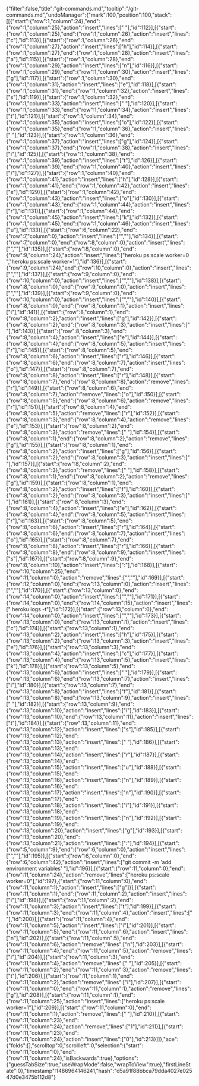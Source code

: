 {"filter":false,"title":"git-commands.md","tooltip":"/git-commands.md","undoManager":{"mark":100,"position":100,"stack":[[{"start":{"row":1,"column":24},"end":{"row":1,"column":25},"action":"insert","lines":[" "],"id":112}],[{"start":{"row":1,"column":25},"end":{"row":1,"column":26},"action":"insert","lines":["c"],"id":113}],[{"start":{"row":1,"column":26},"end":{"row":1,"column":27},"action":"insert","lines":["h"],"id":114}],[{"start":{"row":1,"column":27},"end":{"row":1,"column":28},"action":"insert","lines":["a"],"id":115}],[{"start":{"row":1,"column":28},"end":{"row":1,"column":29},"action":"insert","lines":["n"],"id":116}],[{"start":{"row":1,"column":29},"end":{"row":1,"column":30},"action":"insert","lines":["g"],"id":117}],[{"start":{"row":1,"column":30},"end":{"row":1,"column":31},"action":"insert","lines":["e"],"id":118}],[{"start":{"row":1,"column":31},"end":{"row":1,"column":32},"action":"insert","lines":["s"],"id":119}],[{"start":{"row":1,"column":32},"end":{"row":1,"column":33},"action":"insert","lines":[" "],"id":120}],[{"start":{"row":1,"column":33},"end":{"row":1,"column":34},"action":"insert","lines":["t"],"id":121}],[{"start":{"row":1,"column":34},"end":{"row":1,"column":35},"action":"insert","lines":["o"],"id":122}],[{"start":{"row":1,"column":35},"end":{"row":1,"column":36},"action":"insert","lines":[" "],"id":123}],[{"start":{"row":1,"column":36},"end":{"row":1,"column":37},"action":"insert","lines":["g"],"id":124}],[{"start":{"row":1,"column":37},"end":{"row":1,"column":38},"action":"insert","lines":["i"],"id":125}],[{"start":{"row":1,"column":38},"end":{"row":1,"column":39},"action":"insert","lines":["t"],"id":126}],[{"start":{"row":1,"column":39},"end":{"row":1,"column":40},"action":"insert","lines":["/"],"id":127}],[{"start":{"row":1,"column":40},"end":{"row":1,"column":41},"action":"insert","lines":["h"],"id":128}],[{"start":{"row":1,"column":41},"end":{"row":1,"column":42},"action":"insert","lines":["e"],"id":129}],[{"start":{"row":1,"column":42},"end":{"row":1,"column":43},"action":"insert","lines":["o"],"id":130}],[{"start":{"row":1,"column":43},"end":{"row":1,"column":44},"action":"insert","lines":["r"],"id":131}],[{"start":{"row":1,"column":44},"end":{"row":1,"column":45},"action":"insert","lines":["k"],"id":132}],[{"start":{"row":1,"column":45},"end":{"row":1,"column":46},"action":"insert","lines":["u"],"id":133}],[{"start":{"row":6,"column":22},"end":{"row":7,"column":0},"action":"insert","lines":["",""],"id":134}],[{"start":{"row":7,"column":0},"end":{"row":8,"column":0},"action":"insert","lines":["",""],"id":135}],[{"start":{"row":8,"column":0},"end":{"row":9,"column":24},"action":"insert","lines":["heroku ps:scale worker=0 ","heroku ps:scale worker=1"],"id":136}],[{"start":{"row":9,"column":24},"end":{"row":10,"column":0},"action":"insert","lines":["",""],"id":137}],[{"start":{"row":9,"column":0},"end":{"row":10,"column":0},"action":"insert","lines":["",""],"id":138}],[{"start":{"row":8,"column":0},"end":{"row":9,"column":0},"action":"insert","lines":["",""],"id":139}],[{"start":{"row":9,"column":0},"end":{"row":10,"column":0},"action":"insert","lines":["",""],"id":140}],[{"start":{"row":8,"column":0},"end":{"row":8,"column":1},"action":"insert","lines":["i"],"id":141}],[{"start":{"row":8,"column":1},"end":{"row":8,"column":2},"action":"insert","lines":["g"],"id":142}],[{"start":{"row":8,"column":2},"end":{"row":8,"column":3},"action":"insert","lines":[" "],"id":143}],[{"start":{"row":8,"column":3},"end":{"row":8,"column":4},"action":"insert","lines":["e"],"id":144}],[{"start":{"row":8,"column":4},"end":{"row":8,"column":5},"action":"insert","lines":["r"],"id":145}],[{"start":{"row":8,"column":5},"end":{"row":8,"column":6},"action":"insert","lines":["r"],"id":146}],[{"start":{"row":8,"column":6},"end":{"row":8,"column":7},"action":"insert","lines":["o"],"id":147}],[{"start":{"row":8,"column":7},"end":{"row":8,"column":8},"action":"insert","lines":["r"],"id":148}],[{"start":{"row":8,"column":7},"end":{"row":8,"column":8},"action":"remove","lines":["r"],"id":149}],[{"start":{"row":8,"column":6},"end":{"row":8,"column":7},"action":"remove","lines":["o"],"id":150}],[{"start":{"row":8,"column":5},"end":{"row":8,"column":6},"action":"remove","lines":["r"],"id":151}],[{"start":{"row":8,"column":4},"end":{"row":8,"column":5},"action":"remove","lines":["r"],"id":152}],[{"start":{"row":8,"column":3},"end":{"row":8,"column":4},"action":"remove","lines":["e"],"id":153}],[{"start":{"row":8,"column":2},"end":{"row":8,"column":3},"action":"remove","lines":[" "],"id":154}],[{"start":{"row":8,"column":1},"end":{"row":8,"column":2},"action":"remove","lines":["g"],"id":155}],[{"start":{"row":8,"column":1},"end":{"row":8,"column":2},"action":"insert","lines":["g"],"id":156}],[{"start":{"row":8,"column":2},"end":{"row":8,"column":3},"action":"insert","lines":[" "],"id":157}],[{"start":{"row":8,"column":2},"end":{"row":8,"column":3},"action":"remove","lines":[" "],"id":158}],[{"start":{"row":8,"column":1},"end":{"row":8,"column":2},"action":"remove","lines":["g"],"id":159}],[{"start":{"row":8,"column":1},"end":{"row":8,"column":2},"action":"insert","lines":["f"],"id":160}],[{"start":{"row":8,"column":2},"end":{"row":8,"column":3},"action":"insert","lines":[" "],"id":161}],[{"start":{"row":8,"column":3},"end":{"row":8,"column":4},"action":"insert","lines":["e"],"id":162}],[{"start":{"row":8,"column":4},"end":{"row":8,"column":5},"action":"insert","lines":["r"],"id":163}],[{"start":{"row":8,"column":5},"end":{"row":8,"column":6},"action":"insert","lines":["r"],"id":164}],[{"start":{"row":8,"column":6},"end":{"row":8,"column":7},"action":"insert","lines":["o"],"id":165}],[{"start":{"row":8,"column":7},"end":{"row":8,"column":8},"action":"insert","lines":["r"],"id":166}],[{"start":{"row":8,"column":8},"end":{"row":8,"column":9},"action":"insert","lines":["s"],"id":167}],[{"start":{"row":8,"column":9},"end":{"row":8,"column":10},"action":"insert","lines":[":"],"id":168}],[{"start":{"row":10,"column":25},"end":{"row":11,"column":0},"action":"remove","lines":["",""],"id":169}],[{"start":{"row":12,"column":0},"end":{"row":13,"column":0},"action":"insert","lines":["",""],"id":170}],[{"start":{"row":13,"column":0},"end":{"row":14,"column":0},"action":"insert","lines":["",""],"id":171}],[{"start":{"row":14,"column":0},"end":{"row":14,"column":15},"action":"insert","lines":[" heroku logs -t"],"id":172}],[{"start":{"row":13,"column":0},"end":{"row":14,"column":0},"action":"insert","lines":["",""],"id":173}],[{"start":{"row":13,"column":0},"end":{"row":13,"column":1},"action":"insert","lines":["c"],"id":174}],[{"start":{"row":13,"column":1},"end":{"row":13,"column":2},"action":"insert","lines":["h"],"id":175}],[{"start":{"row":13,"column":2},"end":{"row":13,"column":3},"action":"insert","lines":["e"],"id":176}],[{"start":{"row":13,"column":3},"end":{"row":13,"column":4},"action":"insert","lines":["c"],"id":177}],[{"start":{"row":13,"column":4},"end":{"row":13,"column":5},"action":"insert","lines":["k"],"id":178}],[{"start":{"row":13,"column":5},"end":{"row":13,"column":6},"action":"insert","lines":[" "],"id":179}],[{"start":{"row":13,"column":6},"end":{"row":13,"column":7},"action":"insert","lines":["i"],"id":180}],[{"start":{"row":13,"column":7},"end":{"row":13,"column":8},"action":"insert","lines":["f"],"id":181}],[{"start":{"row":13,"column":8},"end":{"row":13,"column":9},"action":"insert","lines":[" "],"id":182}],[{"start":{"row":13,"column":9},"end":{"row":13,"column":10},"action":"insert","lines":["i"],"id":183}],[{"start":{"row":13,"column":10},"end":{"row":13,"column":11},"action":"insert","lines":["t"],"id":184}],[{"start":{"row":13,"column":11},"end":{"row":13,"column":12},"action":"insert","lines":["s"],"id":185}],[{"start":{"row":13,"column":12},"end":{"row":13,"column":13},"action":"insert","lines":[" "],"id":186}],[{"start":{"row":13,"column":13},"end":{"row":13,"column":14},"action":"insert","lines":["r"],"id":187}],[{"start":{"row":13,"column":14},"end":{"row":13,"column":15},"action":"insert","lines":["u"],"id":188}],[{"start":{"row":13,"column":15},"end":{"row":13,"column":16},"action":"insert","lines":["n"],"id":189}],[{"start":{"row":13,"column":16},"end":{"row":13,"column":17},"action":"insert","lines":["n"],"id":190}],[{"start":{"row":13,"column":17},"end":{"row":13,"column":18},"action":"insert","lines":["i"],"id":191}],[{"start":{"row":13,"column":18},"end":{"row":13,"column":19},"action":"insert","lines":["n"],"id":192}],[{"start":{"row":13,"column":19},"end":{"row":13,"column":20},"action":"insert","lines":["g"],"id":193}],[{"start":{"row":13,"column":20},"end":{"row":13,"column":21},"action":"insert","lines":[":"],"id":194}],[{"start":{"row":5,"column":9},"end":{"row":6,"column":0},"action":"insert","lines":["",""],"id":195}],[{"start":{"row":6,"column":0},"end":{"row":6,"column":42},"action":"insert","lines":["git commit -m 'add environment variables' "],"id":196}],[{"start":{"row":11,"column":0},"end":{"row":11,"column":24},"action":"remove","lines":["heroku ps:scale worker=0"],"id":197},{"start":{"row":11,"column":0},"end":{"row":11,"column":1},"action":"insert","lines":["g"]}],[{"start":{"row":11,"column":1},"end":{"row":11,"column":2},"action":"insert","lines":["i"],"id":198}],[{"start":{"row":11,"column":2},"end":{"row":11,"column":3},"action":"insert","lines":["t"],"id":199}],[{"start":{"row":11,"column":3},"end":{"row":11,"column":4},"action":"insert","lines":[" "],"id":200}],[{"start":{"row":11,"column":4},"end":{"row":11,"column":5},"action":"insert","lines":["i"],"id":201}],[{"start":{"row":11,"column":5},"end":{"row":11,"column":6},"action":"insert","lines":["n"],"id":202}],[{"start":{"row":11,"column":5},"end":{"row":11,"column":6},"action":"remove","lines":["n"],"id":203}],[{"start":{"row":11,"column":4},"end":{"row":11,"column":5},"action":"remove","lines":["i"],"id":204}],[{"start":{"row":11,"column":3},"end":{"row":11,"column":4},"action":"remove","lines":[" "],"id":205}],[{"start":{"row":11,"column":2},"end":{"row":11,"column":3},"action":"remove","lines":["t"],"id":206}],[{"start":{"row":11,"column":1},"end":{"row":11,"column":2},"action":"remove","lines":["i"],"id":207}],[{"start":{"row":11,"column":0},"end":{"row":11,"column":1},"action":"remove","lines":["g"],"id":208}],[{"start":{"row":11,"column":1},"end":{"row":11,"column":25},"action":"insert","lines":["heroku ps:scale worker=1"],"id":209}],[{"start":{"row":11,"column":0},"end":{"row":11,"column":1},"action":"remove","lines":[" "],"id":210}],[{"start":{"row":11,"column":23},"end":{"row":11,"column":24},"action":"remove","lines":["1"],"id":211}],[{"start":{"row":11,"column":23},"end":{"row":11,"column":24},"action":"insert","lines":["0"],"id":213}]]},"ace":{"folds":[],"scrolltop":0,"scrollleft":0,"selection":{"start":{"row":11,"column":0},"end":{"row":11,"column":24},"isBackwards":true},"options":{"guessTabSize":true,"useWrapMode":false,"wrapToView":true},"firstLineState":0},"timestamp":1486964146241,"hash":"d5a91f88bbca79dda4027e02547d0e3475b112d8"}